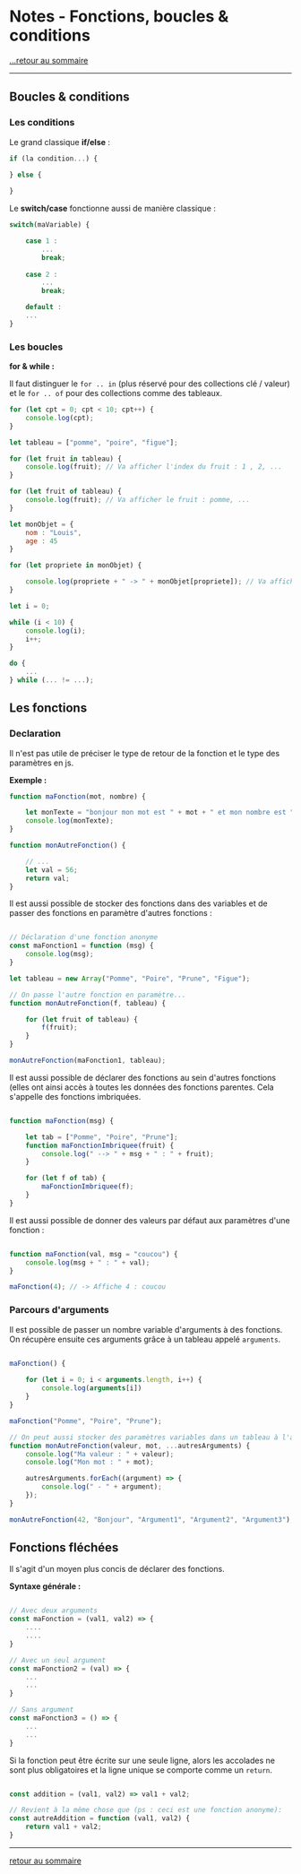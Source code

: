 # Notes - Fonctions, boucles & conditions

[...retour au sommaire](../sommaire.md)

---

## Boucles & conditions

### Les conditions

Le grand classique **if/else** :

```js
if (la condition...) {
    
} else {

}
```

Le **switch/case** fonctionne aussi de manière classique :

```js
switch(maVariable) {

    case 1 :
        ...
        break;
    
    case 2 : 
        ...
        break;

    default :
    ...
}
```

### Les boucles

**for & while :**

Il faut distinguer le `for .. in` (plus réservé pour des collections clé / valeur) et le `for .. of` pour des collections comme des tableaux.

```js
for (let cpt = 0; cpt < 10; cpt++) {
    console.log(cpt);
}

let tableau = ["pomme", "poire", "figue"];

for (let fruit in tableau) {
    console.log(fruit); // Va afficher l'index du fruit : 1 , 2, ...
}

for (let fruit of tableau) {
    console.log(fruit); // Va afficher le fruit : pomme, ...
}

let monObjet = {
    nom : "Louis", 
    age : 45
}

for (let propriete in monObjet) {

    console.log(propriete + " -> " + monObjet[propriete]); // Va afficher nom -> Louis, puis age -> 45
}

let i = 0;

while (i < 10) {
    console.log(i);
    i++;
}

do {
    ...
} while (... != ...);
```

## Les fonctions

### Declaration

Il n'est pas utile de préciser le type de retour de la fonction et le type des paramètres en js.

**Exemple :**

```js
function maFonction(mot, nombre) {

    let monTexte = "bonjour mon mot est " + mot + " et mon nombre est " + nombre + ".";
    console.log(monTexte); 
}

function monAutreFonction() {

    // ...
    let val = 56;
    return val;
}
```

Il est aussi possible de stocker des fonctions dans des variables et de passer des fonctions en paramètre d'autres fonctions : 

```js

// Déclaration d'une fonction anonyme
const maFonction1 = function (msg) {
    console.log(msg);
}

let tableau = new Array("Pomme", "Poire", "Prune", "Figue");

// On passe l'autre fonction en paramètre...
function monAutreFonction(f, tableau) {

    for (let fruit of tableau) {
        f(fruit);
    }
}

monAutreFonction(maFonction1, tableau);
```

Il est aussi possible de déclarer des fonctions au sein d'autres fonctions (elles ont ainsi accès à toutes les données des fonctions parentes. Cela s'appelle des fonctions imbriquées. 

```js

function maFonction(msg) {

    let tab = ["Pomme", "Poire", "Prune"];
    function maFonctionImbriquee(fruit) {
        console.log(" --> " + msg + " : " + fruit);
    }

    for (let f of tab) {
        maFonctionImbriquee(f);
    }
}
```

Il est aussi possible de donner des valeurs par défaut aux paramètres d'une fonction : 

```js

function maFonction(val, msg = "coucou") {
    console.log(msg + " : " + val);
}

maFonction(4); // -> Affiche 4 : coucou
```

### Parcours d'arguments

Il est possible de passer un nombre variable d'arguments à des fonctions. On récupère ensuite ces arguments grâce à un tableau appelé `arguments`.

```js

maFonction() {
    
    for (let i = 0; i < arguments.length, i++) {
        console.log(arguments[i])
    }
}

maFonction("Pomme", "Poire", "Prune");

// On peut aussi stocker des paramètres variables dans un tableau à l'aide du mot clé ... : 
function monAutreFonction(valeur, mot, ...autresArguments) {
    console.log("Ma valeur : " + valeur);
    console.log("Mon mot : " + mot);

    autresArguments.forEach((argument) => {
        console.log(" - " + argument);
    });
}

monAutreFonction(42, "Bonjour", "Argument1", "Argument2", "Argument3");
```

## Fonctions fléchées

Il s'agit d'un moyen plus concis de déclarer des fonctions. 

**Syntaxe générale :**

```js

// Avec deux arguments
const maFonction = (val1, val2) => {
    ....
    ....
}

// Avec un seul argument 
const maFonction2 = (val) => {
    ...
    ...
}

// Sans argument
const maFonction3 = () => {
    ...
    ...
}
```

Si la fonction peut être écrite sur une seule ligne, alors les accolades ne sont plus obligatoires et la ligne unique se comporte comme un `return`.

```js

const addition = (val1, val2) => val1 + val2;

// Revient à la même chose que (ps : ceci est une fonction anonyme): 
const autreAddition = function (val1, val2) {
    return val1 + val2;
}
```

---



[retour au sommaire](../sommaire.md)
